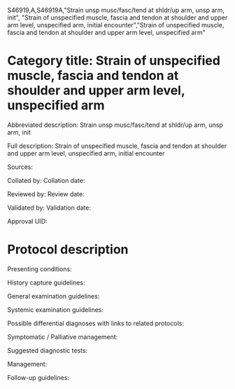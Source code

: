 S46919,A,S46919A,"Strain unsp musc/fasc/tend at shldr/up arm, unsp arm, init", "Strain of unspecified muscle, fascia and tendon at shoulder and upper arm level, unspecified arm, initial encounter","Strain of unspecified muscle, fascia and tendon at shoulder and upper arm level, unspecified arm"
# Category title: Strain of unspecified muscle, fascia and tendon at shoulder and upper arm level, unspecified arm

Abbreviated description: Strain unsp musc/fasc/tend at shldr/up arm, unsp arm, init

Full description: Strain of unspecified muscle, fascia and tendon at shoulder and upper arm level, unspecified arm, initial encounter

Sources:

Collated by:
Collation date:

Reviewed by:
Review date:

Validated by:
Validation date:

Approval UID:

# Protocol description

Presenting conditions:

History capture guidelines:

General examination guidelines:

Systemic examination guidelines:

Possible differential diagnoses with links to related protocols:

Symptomatic / Palliative management:

Suggested diagnostic tests:

Management:

Follow-up guidelines:
